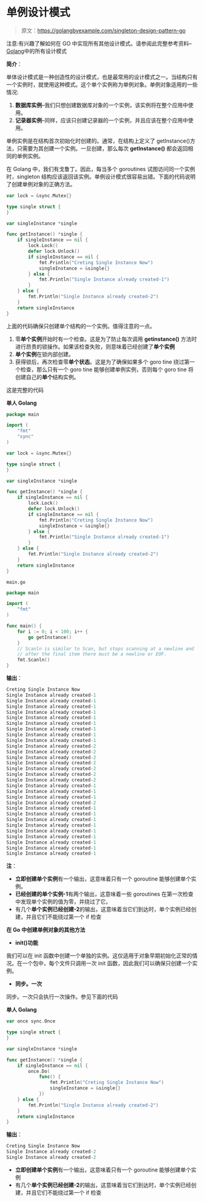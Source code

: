 # 单例设计模式

> 原文：<https://golangbyexample.com/singleton-design-pattern-go>

注意:有兴趣了解如何在 GO 中实现所有其他设计模式。请参阅此完整参考资料–[Golang](https://golangbyexample.com/all-design-patterns-golang/)中的所有设计模式

**简介**：

单体设计模式是一种创造性的设计模式，也是最常用的设计模式之一。当结构只有一个实例时，就使用这种模式。这个单个实例称为单例对象。单例对象适用的一些情况:

1.  **数据库实例**–我们只想创建数据库对象的一个实例，该实例将在整个应用中使用。
2.  **记录器实例**–同样，应该只创建记录器的一个实例，并且应该在整个应用中使用。

单例实例是在结构首次初始化时创建的。通常，在结构上定义了 getInstance()方法，只需要为其创建一个实例。一旦创建，那么每次 **getInstance()** 都会返回相同的单例实例。

在 Golang 中，我们有戈鲁丁。因此，每当多个 goroutines 试图访问同一个实例时，singleton 结构应该返回该实例。单例设计模式很容易出错。下面的代码说明了创建单例对象的正确方法。

```go
var lock = &sync.Mutex{}

type single struct {
}

var singleInstance *single

func getInstance() *single {
    if singleInstance == nil {
        lock.Lock()
        defer lock.Unlock()
        if singleInstance == nil {
            fmt.Println("Creting Single Instance Now")
            singleInstance = &single{}
        } else {
            fmt.Println("Single Instance already created-1")
        }
    } else {
        fmt.Println("Single Instance already created-2")
    }
    return singleInstance
}
```

上面的代码确保只创建单个结构的一个实例。值得注意的一点。

1.  零**单个实例**开始时有一个检查。这是为了防止每次调用 **getinstance()** 方法时进行昂贵的锁操作。如果该检查失败，则意味着已经创建了**单个实例**
2.  **单个实例**在锁内部创建。
3.  获得锁后，再次检查零**单个状态**。这是为了确保如果多个 goro tine 绕过第一个检查，那么只有一个 goro tine 能够创建单例实例，否则每个 goro tine 将创建自己的**单个**结构实例。

这是完整的代码

**单人 Golang**

```go
package main

import (
    "fmt"
    "sync"
)

var lock = &sync.Mutex{}

type single struct {
}

var singleInstance *single

func getInstance() *single {
    if singleInstance == nil {
        lock.Lock()
        defer lock.Unlock()
        if singleInstance == nil {
            fmt.Println("Creting Single Instance Now")
            singleInstance = &single{}
        } else {
            fmt.Println("Single Instance already created-1")
        }
    } else {
        fmt.Println("Single Instance already created-2")
    }
    return singleInstance
}
```

`main.go`

```go
package main

import (
    "fmt"
)

func main() {
    for i := 0; i < 100; i++ {
        go getInstance()
    }
    // Scanln is similar to Scan, but stops scanning at a newline and
    // after the final item there must be a newline or EOF.
    fmt.Scanln()
}
```

**输出**：

```go
Creting Single Instance Now
Single Instance already created-1
Single Instance already created-1
Single Instance already created-1
Single Instance already created-1
Single Instance already created-1
Single Instance already created-1
Single Instance already created-1
Single Instance already created-1
Single Instance already created-1
Single Instance already created-2
Single Instance already created-2
Single Instance already created-2
Single Instance already created-2
Single Instance already created-2
Single Instance already created-2
Single Instance already created-2
Single Instance already created-1
Single Instance already created-1
Single Instance already created-1
Single Instance already created-2
Single Instance already created-1
Single Instance already created-1
Single Instance already created-1
Single Instance already created-1
Single Instance already created-1
Single Instance already created-1
Single Instance already created-1
Single Instance already created-1
Single Instance already created-1
```

**注**：

*   **立即创建单个实例**有一个输出，这意味着只有一个 goroutine 能够创建单个实例。
*   **已经创建的单个实例-1**有两个输出，这意味着一些 goroutines 在第一次检查中发现单个实例的值为零，并绕过了它。
*   有几个**单个实例已经创建-2**的输出，这意味着当它们到达时，单个实例已经创建，并且它们不能绕过第一个 if 检查

**在 Go 中创建单例对象的其他方法**

*   **init()功能**

我们可以在 init 函数中创建一个单独的实例。这仅适用于对象早期初始化正常的情况。在一个包中，每个文件只调用一次 init 函数，因此我们可以确保只创建一个实例。

*   **同步。一次**

同步。一次只会执行一次操作。参见下面的代码

**单人 Golang**

```go
var once sync.Once

type single struct {
}

var singleInstance *single

func getInstance() *single {
    if singleInstance == nil {
        once.Do(
            func() {
                fmt.Println("Creting Single Instance Now")
                singleInstance = &single{}
            })
    } else {
        fmt.Println("Single Instance already created-2")
    }
    return singleInstance
}
```

**输出**：

```go
Creting Single Instance Now
Single Instance already created-2
Single Instance already created-2
```

*   **立即创建单个实例**有一个输出，这意味着只有一个 goroutine 能够创建单个实例
*   有几个**单个实例已经创建-2**的输出，这意味着当它们到达时，单个实例已经创建，并且它们不能绕过第一个 if 检查